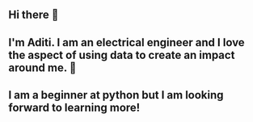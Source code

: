## Hi there 👋

## I'm Aditi. I am an electrical engineer and I love the aspect of using data to create an impact around me. 🤗
## I am a beginner at python but I am looking forward to learning more!

<!--
**aditinarayann/aditinarayann** is a ✨ _special_ ✨ repository because its `README.md` (this file) appears on your GitHub profile.

